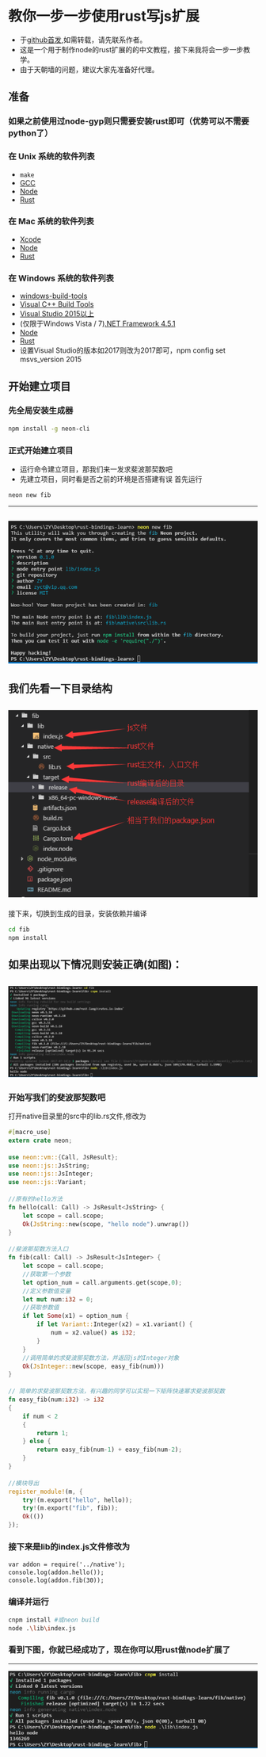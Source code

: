 # 教你一步一步使用rust写js扩展
* 于[github首发](https://github.com/zy445566/myBlog/tree/master/20170721node-rust-bindings),如需转载，请先联系作者。
* 这是一个用于制作node的rust扩展的的中文教程，接下来我将会一步一步教学。
* 由于天朝墙的问题，建议大家先准备好代理。

## 准备
### 如果之前使用过node-gyp则只需要安装rust即可（优势可以不需要python了）

### 在 Unix 系统的软件列表
* `make`
* [GCC](https://gcc.gnu.org)
* [Node](https://nodejs.org)
* [Rust](https://www.rust-lang.org)

### 在 Mac 系统的软件列表
* [Xcode](https://developer.apple.com/xcode/download/)
* [Node](https://nodejs.org)
* [Rust](https://www.rust-lang.org)

### 在 Windows 系统的软件列表
* [windows-build-tools](https://github.com/felixrieseberg/windows-build-tools)
* [Visual C++ Build Tools](http://landinghub.visualstudio.com/visual-cpp-build-tools)
* [Visual Studio 2015以上](https://www.visualstudio.com/products/visual-studio-community-vs)
* (仅限于Windows Vista / 7)[.NET Framework 4.5.1](http://www.microsoft.com/en-us/download/details.aspx?id=40773)
* [Node](https://nodejs.org)
* [Rust](https://www.rust-lang.org)
* 设置Visual Studio的版本如2017则改为2017即可，npm config set msvs_version 2015

## 开始建立项目
### 先全局安装生成器
``` sh
npm install -g neon-cli
```
### 正式开始建立项目
* 运行命令建立项目，那我们来一发求斐波那契数吧
* 先建立项目，同时看是否之前的环境是否搭建有误
首先运行
```sh
neon new fib
```
------------------------
![neon_new_fib](./imgs/neon_new_fib.png)
---------------------------------
我们先看一下目录结构
-------------
![dir-stcut](./imgs/dir-stcut.png)
------------------
接下来，切换到生成的目录，安装依赖并编译
``` sh
cd fib
npm install
```
如果出现以下情况则安装正确(如图)：
---------
![build-test](./imgs/build-test.png)
------------------

### 开始写我们的斐波那契数吧
打开native目录里的src中的lib.rs文件,修改为
```rust
#[macro_use]
extern crate neon;

use neon::vm::{Call, JsResult};
use neon::js::JsString;
use neon::js::JsInteger;
use neon::js::Variant;

//原有的hello方法
fn hello(call: Call) -> JsResult<JsString> {
    let scope = call.scope;
    Ok(JsString::new(scope, "hello node").unwrap())
}

//斐波那契数方法入口
fn fib(call: Call) -> JsResult<JsInteger> {
    let scope = call.scope;
    //获取第一个参数
    let option_num = call.arguments.get(scope,0);
    //定义参数值变量
    let mut num:i32 = 0;
    //获取参数值
    if let Some(x1) = option_num {
        if let Variant::Integer(x2) = x1.variant() {
            num = x2.value() as i32;
        }
    }
    //调用简单的求斐波那契数方法，并返回js的Integer对象
    Ok(JsInteger::new(scope, easy_fib(num)))
}

// 简单的求斐波那契数方法，有兴趣的同学可以实现一下矩阵快速幂求斐波那契数
fn easy_fib(num:i32) -> i32
{
    if num < 2
    {
        return 1;
    } else {
        return easy_fib(num-1) + easy_fib(num-2);
    }
}

//模块导出
register_module!(m, {
    try!(m.export("hello", hello));
    try!(m.export("fib", fib));
    Ok(())
});

```
### 接下来是lib的index.js文件修改为
```node
var addon = require('../native');
console.log(addon.hello());
console.log(addon.fib(30));
```

### 编译并运行
```sh
cnpm install #或neon build
node .\lib\index.js
```

### 看到下图，你就已经成功了，现在你可以用rust做node扩展了
-----------------

![fib-test](./imgs/fib-test.png)